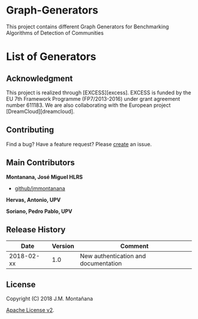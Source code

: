 # Graph-Generators
This project contains different Graph Generators for Benchmarking Algorithms of Detection of Communities
 
# List of Generators

 
## Acknowledgment

This project is realized through [EXCESS][excess]. EXCESS is funded by the EU 7th
Framework Programme (FP7/2013-2016) under grant agreement number 611183. We are
also collaborating with the European project [DreamCloud][dreamcloud].


## Contributing
Find a bug? Have a feature request?
Please [create](https://github.com/jmmontanana/Graph-Generators/issues) an issue.


## Main Contributors

**Montanana, José Miguel HLRS**
+ [github/jmmontanana](https://github.com/jmmontanana)

**Hervas, Antonio, UPV**

**Soriano, Pedro Pablo, UPV**

## Release History

| Date        | Version | Comment          |
| ----------- | ------- | ---------------- |
| 2018-02-xx  | 1.0     | New authentication and documentation | 


## License
Copyright (C) 2018 J.M. Montañana

[Apache License v2](LICENSE).
